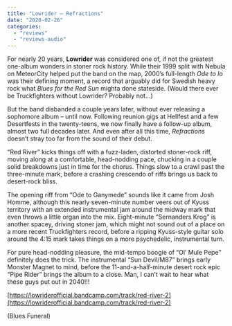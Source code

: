 ```yaml
---
title: "Lowrider – Refractions"
date: "2020-02-26"
categories: 
  - "reviews"
  - "reviews-audio"
---
```


For nearly 20 years, **Lowrider** was considered one of, if not the greatest one-album wonders in stoner rock history. While their 1999 split with Nebula on MeteorCity helped put the band on the map, 2000’s full-length _Ode to Io_ was their defining moment, a record that arguably did for Swedish heavy rock what _Blues for the Red Sun_ mighta done stateside. (Would there ever be Truckfighters without Lowrider? Probably not…)

But the band disbanded a couple years later, without ever releasing a sophomore album – until now. Following reunion gigs at Hellfest and a few Desertfests in the twenty-teens, we now finally have a follow-up album, almost two full decades later. And even after all this time, _Refractions_ doesn’t stray too far from the sound of their debut.

“Red River” kicks things off with a fuzz-laden, distorted stoner-rock riff, moving along at a comfortable, head-nodding pace, chucking in a couple solid breakdowns just in time for the chorus. Things slow to a crawl past the three-minute mark, before a crashing crescendo of riffs brings us back to desert-rock bliss.

The opening riff from “Ode to Ganymede” sounds like it came from Josh Homme, although this nearly seven-minute number veers out of Kyuss territory with an extended instrumental jam around the midway mark that even throws a little organ into the mix. Eight-minute “Sernanders Krog” is another spacey, driving stoner jam, which might not sound out of a place on a more recent Truckfighters record, before a ripping Kyuss-style guitar solo around the 4:15 mark takes things on a more psychedelic, instrumental turn.

For pure head-nodding pleasure, the mid-tempo boogie of “Ol’ Mule Pepe” definitely does the trick. The instrumental “Sun Devil/M87” brings early Monster Magnet to mind, before the 11-and-a-half-minute desert rock epic “Pipe Rider” brings the album to a close. Man, I can’t wait to hear what these guys put out in 2040!!!

[https://lowriderofficial.bandcamp.com/track/red-river-2](https://lowriderofficial.bandcamp.com/track/red-river-2)

(Blues Funeral)
